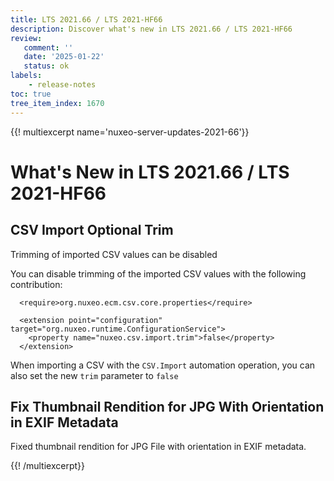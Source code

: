 ```yaml
---
title: LTS 2021.66 / LTS 2021-HF66
description: Discover what's new in LTS 2021.66 / LTS 2021-HF66
review:
   comment: ''
   date: '2025-01-22'
   status: ok
labels:
    - release-notes
toc: true
tree_item_index: 1670
---
```


{{! multiexcerpt name='nuxeo-server-updates-2021-66'}}
# What's New in LTS 2021.66 / LTS 2021-HF66

## CSV Import Optional Trim


Trimming of imported CSV values can be disabled

You can disable trimming of the imported CSV values with the following contribution:

```
  <require>org.nuxeo.ecm.csv.core.properties</require>

  <extension point="configuration" target="org.nuxeo.runtime.ConfigurationService">
    <property name="nuxeo.csv.import.trim">false</property>
  </extension>
```

When importing a CSV with the `CSV.Import` automation operation, you can also set the new `trim` parameter to `false`


## Fix Thumbnail Rendition for JPG With Orientation in EXIF Metadata


Fixed thumbnail rendition for JPG File with orientation in EXIF metadata.



{{! /multiexcerpt}}
